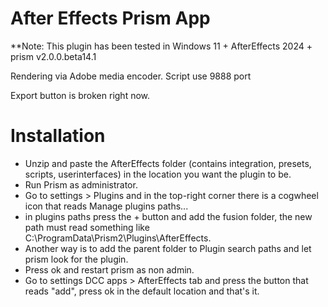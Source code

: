 # After Effects Prism App

**Note: This plugin has been tested in Windows 11 + AfterEffects 2024 + prism v2.0.0.beta14.1

Rendering via Adobe media encoder.
Script use 9888 port

Export button is broken right now.

# Installation
- Unzip and paste the AfterEffects folder (contains integration, presets, scripts, userinterfaces) in the location you want the plugin to be.
- Run Prism as administrator.
- Go to settings > Plugins and in the top-right corner there is a cogwheel icon that reads Manage plugins paths...
- in plugins paths press the + button and add the fusion folder, the new path must read something like C:\ProgramData\Prism2\Plugins\AfterEffects.
- Another way is to add the parent folder to Plugin search paths and let prism look for the plugin.
- Press ok and restart prism as non admin.
- Go to settings DCC apps > AfterEffects tab and press the button that reads "add", press ok in the default location and that's it.